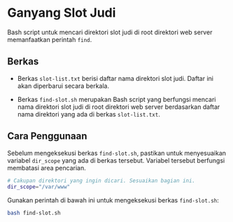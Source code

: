 # Ganyang Slot Judi

Bash script untuk mencari direktori slot judi di root direktori web server memanfaatkan perintah `find`.

## Berkas

* Berkas `slot-list.txt` berisi daftar nama direktori slot judi. Daftar ini akan diperbarui secara berkala.

* Berkas `find-slot.sh` merupakan Bash script yang berfungsi mencari nama direktori slot judi di root direktori web server berdasarkan daftar nama direktori yang ada di berkas `slot-list.txt`.

## Cara Penggunaan

Sebelum mengeksekusi berkas `find-slot.sh`, pastikan untuk menyesuaikan variabel `dir_scope` yang ada di berkas tersebut. Variabel tersebut berfungsi membatasi area pencarian.

```bash
# Cakupan direktori yang ingin dicari. Sesuaikan bagian ini.
dir_scope="/var/www"
```

Gunakan perintah di bawah ini untuk mengeksekusi berkas `find-slot.sh`:

```bash
bash find-slot.sh
```
